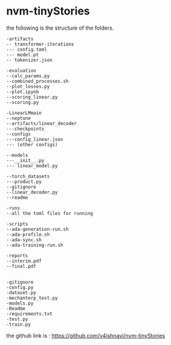 # nvm-tinyStories

the following is the structure of the folders. 
```
-artifacts 
-- transformer-iterations
--- config.toml
--- model.pt
-- tokenizer.json

-evaluation
--calc_params.py
--combined_processes.sh
--plot_losses.py
--plot.ipynb
--scoring_linear.py
--scoring.py

-LinearLMmain
--neptune
--artifacts/linear_decoder 
---checkpoints 
--configs
---config_linear.json
--- (other configs)

--models
---__init__.py
--- linear_model.py

--torch_datasets
---product.py
--gitignore
--linear_decoder.py
--readme

-runs
--all the toml files for running

-scripts
--ada-generation-run.sh
--ada-profile.sh
--ada-sync.sh
--ada-training-run.sh

-reports
--interim.pdf
--final.pdf


-gitignore
-config.py
-dataset.py
-mechanterp_test.py
-models.py
-Readme
-requirements.txt
-test.py
-train.py
```
the github link is : https://github.com/v4ishnavi/nvm-tinyStories
